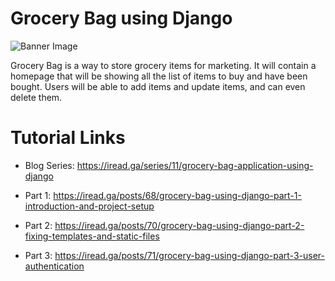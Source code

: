 # Grocery Bag using Django

![Banner Image](https://res.cloudinary.com/dlomjljb6/image/upload/v1/media/blog/series/Yellow_Birthday_Party_Blog_Banner_amkntr)

Grocery Bag is a way to store grocery items for marketing. It will contain a homepage that will be showing all the list of items to buy and have been bought. Users will be able to add items and update items, and can even delete them.

# Tutorial Links

* Blog Series: https://iread.ga/series/11/grocery-bag-application-using-django

* Part 1: https://iread.ga/posts/68/grocery-bag-using-django-part-1-introduction-and-project-setup
* Part 2: https://iread.ga/posts/70/grocery-bag-using-django-part-2-fixing-templates-and-static-files
* Part 3: https://iread.ga/posts/71/grocery-bag-using-django-part-3-user-authentication
